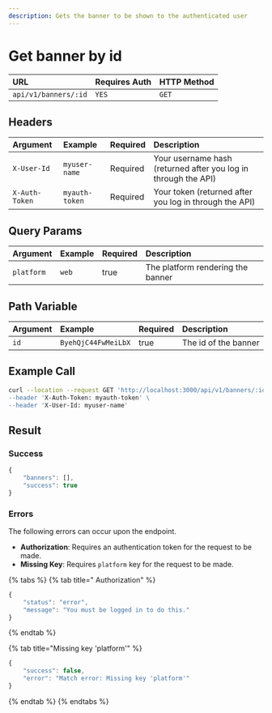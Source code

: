 ```yaml
---
description: Gets the banner to be shown to the authenticated user
---
```


# Get banner by id

| URL | Requires Auth | HTTP Method |
| :--- | :--- | :--- |
| `api/v1/banners/:id` | `YES` | `GET` |

## Headers

| Argument | Example | Required | Description |
| :--- | :--- | :--- | :--- |
| `X-User-Id` | `myuser-name` | Required | Your username hash \(returned after you log in through the API\) |
| `X-Auth-Token` | `myauth-token` | Required | Your token \(returned after you log in through the API\) |

## Query Params

| Argument | Example | Required | Description |
| :--- | :--- | :--- | :--- |
| `platform` | `web` | true | The platform rendering the banner |

## Path Variable

| Argument | Example | Required | Description |
| :--- | :--- | :--- | :--- |
| `id` | `ByehQjC44FwMeiLbX` | true | The id of the banner |

## Example Call

```bash
curl --location --request GET 'http://localhost:3000/api/v1/banners/:id?platform=web\
--header 'X-Auth-Token: myauth-token' \
--header 'X-User-Id: myuser-name'
```

## Result

### Success

```javascript
{
    "banners": [],
    "success": true
}
```

### Errors

The following errors can occur upon the endpoint.

* **Authorization**: Requires an authentication token for the request to be made.
* **Missing Key**: Requires `platform` key for the request to be made.

{% tabs %}
{% tab title=" Authorization" %}
```javascript
{
    "status": "error",
    "message": "You must be logged in to do this."
}
```
{% endtab %}

{% tab title="Missing key \'platform\'" %}
```javascript
{
    "success": false,
    "error": "Match error: Missing key 'platform'"
}
```
{% endtab %}
{% endtabs %}

